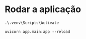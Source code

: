 # Rodar a aplicação

```properties
.\.venv\Scripts\Activate
```
```properties
uvicorn app.main:app --reload
```